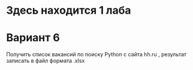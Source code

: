 # Здесь находится 1 лаба
# Вариант 6
Получить список вакансий по поиску Python с сайта hh.ru , результат записать в файл формата .xlsx